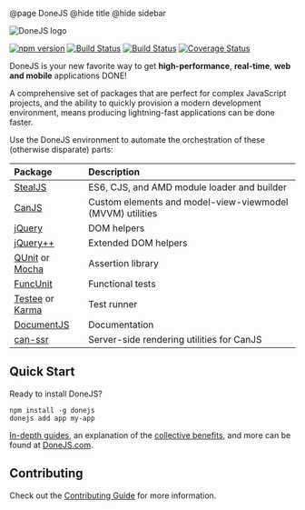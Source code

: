 @page DoneJS
@hide title
@hide sidebar

![DoneJS logo](https://donejs.com/static/img/donejs-logo-black.svg)

[![npm version](https://badge.fury.io/js/donejs.svg)](https://badge.fury.io/js/donejs)
[![Build Status](https://travis-ci.org/donejs/donejs.svg?branch=master)](https://travis-ci.org/donejs/donejs)
[![Build Status](https://ci.appveyor.com/api/projects/status/github/donejs/donejs?branch=master&svg=true)](https://ci.appveyor.com/project/daffl/donejs)
[![Coverage Status](https://coveralls.io/repos/github/donejs/donejs/badge.svg?branch=master)](https://coveralls.io/github/donejs/donejs?branch=master)

DoneJS is your new favorite way to get **high-performance**, **real-time**, **web and mobile** applications DONE!

A comprehensive set of packages that are perfect for complex JavaScript projects, and the ability to quickly
provision a modern development environment, means producing lightning-fast applications can be done faster.

Use the DoneJS environment to automate the orchestration of these (otherwise disparate) parts:

| Package                 | Description |
|:----------------------- |:----------- |
| [StealJS][]             | ES6, CJS, and AMD module loader and builder
| [CanJS][]               | Custom elements and model-view-viewmodel (MVVM) utilities
| [jQuery][]              | DOM helpers
| [jQuery++][]            | Extended DOM helpers
| [QUnit][] or [Mocha][]  | Assertion library
| [FuncUnit][]            | Functional tests
| [Testee][] or [Karma][] | Test runner
| [DocumentJS][]          | Documentation
| [can-ssr][]             | Server-side rendering utilities for CanJS

## Quick Start

Ready to install DoneJS?

```
npm install -g donejs 
donejs add app my-app
```

[In-depth guides](https://donejs.com/Guides.html), an explanation of the [collective benefits](https://donejs.com/Features.html), and more can be found at [DoneJS.com](https://donejs.com/).

## Contributing

Check out the [Contributing Guide](https://donejs.com/contributing.html) for more information.

[StealJS]: http://stealjs.com
[CanJS]: https://canjs.com
[jQuery]: https://jquery.com/
[jQuery++]: http://jquerypp.com
[QUnit]: https://qunitjs.com/
[Mocha]: https://mochajs.org/
[FuncUnit]: https://funcunit.com/
[Testee]: https://github.com/bitovi/testee
[Karma]: https://karma-runner.github.io/
[DocumentJS]: http://documentjs.com
[can-ssr]: https://github.com/canjs/ssr
